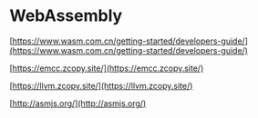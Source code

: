 # WebAssembly

[https://www.wasm.com.cn/getting-started/developers-guide/](https://www.wasm.com.cn/getting-started/developers-guide/)

[https://emcc.zcopy.site/](https://emcc.zcopy.site/)

[https://llvm.zcopy.site/](https://llvm.zcopy.site/)

[http://asmjs.org/](http://asmjs.org/)

